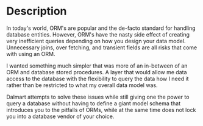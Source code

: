 # Description

In today's world, ORM's are popular and the de-facto standard for handling database entities. However, ORM's have the
nasty side effect of creating very inefficient queries depending on how you design your data model. Unnecessary joins,
over fetching, and transient fields are all risks that come with using an ORM.

I wanted something much simpler that was more of an in-between of an ORM and database stored procedures. A layer that
would allow me data access to the database with the flexibility to query the data how I need it rather than be
restricted to what my overall data model was.

Dalmart attempts to solve these issues while still giving one the power to query a database without having to define a
giant model schema that introduces you to the pitfalls of ORMs, while at the same time does not lock you into a database
vendor of your choice.
